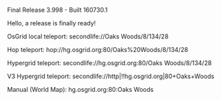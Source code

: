 Final Release 3.998 - Built 160730.1

Hello, a release is finally ready!

OsGrid local teleport:
secondlife://Oaks Woods/8/134/28

Hop teleport:
hop://hg.osgrid.org:80/Oaks%20Woods/8/134/28

Hypergrid teleport:
secondlife://hg.osgrid.org:80/Oaks Woods/8/134/28

V3 Hypergrid teleport:
secondlife://http|!!hg.osgrid.org|80+Oaks+Woods

Manual (World Map):
hg.osgrid.org:80:Oaks Woods
